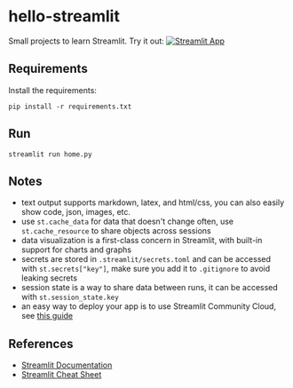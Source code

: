 # hello-streamlit
Small projects to learn Streamlit. Try it out: [![Streamlit App](https://static.streamlit.io/badges/streamlit_badge_black_white.svg)](https://data-rabbit.streamlit.app/)


## Requirements
Install the requirements:
```
pip install -r requirements.txt
```

## Run
```
streamlit run home.py
```

## Notes
- text output supports markdown, latex, and html/css, you can also easily show code, json, images, etc.
- use `st.cache_data` for data that doesn't change often, use `st.cache_resource` to share objects across sessions
- data visualization is a first-class concern in Streamlit, with built-in support for charts and graphs
- secrets are stored in `.streamlit/secrets.toml` and can be accessed with `st.secrets["key"]`, make sure you add it to `.gitignore` to avoid leaking secrets
- session state is a way to share data between runs, it can be accessed with `st.session_state.key`
- an easy way to deploy your app is to use Streamlit Community Cloud, see [this guide](https://docs.streamlit.io/streamlit-community-cloud/get-started/deploy-an-app)

## References
- [Streamlit Documentation](https://docs.streamlit.io/en/stable/)
- [Streamlit Cheat Sheet](https://docs.streamlit.io/library/cheatsheet)